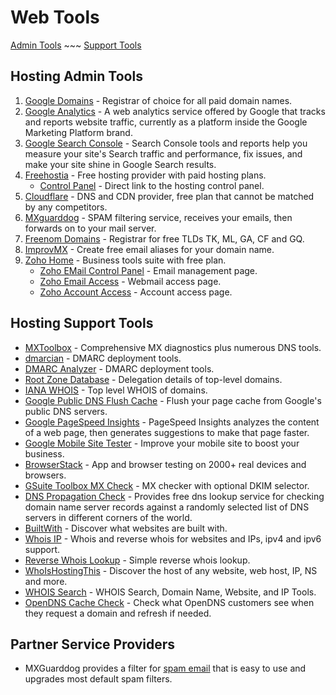 # Web Tools

[Admin Tools](#hosting-admin-tools) ~~~ [Support Tools](#hosting-support-tools)

## Hosting Admin Tools

1. [Google Domains](https://domains.google.com/registrar/) -
Registrar of choice for all paid domain names.
2. [Google Analytics](https://analytics.google.com/analytics/web/) -
A web analytics service offered by Google that tracks and reports website traffic, currently as a platform inside the Google Marketing Platform brand.
3. [Google Search Console](https://search.google.com/search-console) -
Search Console tools and reports help you measure your site's Search traffic and performance, fix issues, and make your site shine in Google Search results.
2. [Freehostia](https://www.freehostia.com/login/) -
Free hosting provider with paid hosting plans.
    - [Control Panel](https://cp.freehostia.com/) -
    Direct link to the hosting control panel.
3. [Cloudflare](https://dash.cloudflare.com/) -
DNS and CDN provider, free plan that cannot be matched by any competitors.
4. [MXguarddog](https://mxguarddog.com/dc.dashboard/) -
SPAM filtering service, receives your emails, then forwards on to your mail server.
5. [Freenom Domains](https://www.freenom.com/) -
Registrar for free TLDs TK, ML, GA, CF and GQ.
6. [ImprovMX](https://app.improvmx.com/login) -
Create free email aliases for your domain name.
6. [Zoho Home](https://home.zoho.com/home) -
Business tools suite with free plan.
    - [Zoho EMail Control Panel](https://mailadmin.zoho.com/) -
    Email management page.
    - [Zoho Email Access](https://mail.zoho.com/) -
    Webmail access page.
    - [Zoho Account Access](https://accounts.zoho.com/) -
    Account access page.

## Hosting Support Tools

- [MXToolbox](https://mxtoolbox.com/Public/Login.aspx) -
Comprehensive MX diagnostics plus numerous DNS tools.
- [dmarcian](https://dmarcian.com/) -
DMARC deployment tools.
- [DMARC Analyzer](https://app.dmarcanalyzer.com/) -
DMARC deployment tools.
- [Root Zone Database](https://www.iana.org/domains/root/db) -
Delegation details of top-level domains.
- [IANA WHOIS](https://www.iana.org/whois) -
Top level WHOIS of domains.
- [Google Public DNS Flush Cache](https://google-public-dns.appspot.com/cache) -
Flush your page cache from Google's public DNS servers.
- [Google PageSpeed Insights](https://developers.google.com/speed/pagespeed/insights/) -
PageSpeed Insights analyzes the content of a web page, then generates suggestions to make that page faster.
- [Google Mobile Site Tester](https://www.thinkwithgoogle.com/feature/testmysite/) -
Improve your mobile site to boost your business.
- [BrowserStack](https://www.browserstack.com/accounts/profile) -
App and browser testing on 2000+ real devices and browsers.
- [GSuite Toolbox MX Check](https://toolbox.googleapps.com/apps/checkmx/) -
MX checker with optional DKIM selector.
- [DNS Propagation Check](https://dnsmap.io/) -
Provides free dns lookup service for checking domain name server records against a randomly selected
list of DNS servers in different corners of the world.
- [BuiltWith](https://builtwith.com/) -
Discover what websites are built with.
- [Whois IP](https://myip.ms/) -
Whois and reverse whois for websites and IPs, ipv4 and ipv6 support.
- [Reverse Whois Lookup](https://viewdns.info/reversewhois/) -
Simple reverse whois lookup.
- [WhoIsHostingThis](https://www.whoishostingthis.com/) -
Discover the host of any website, web host, IP, NS and more.
- [WHOIS Search](https://who.is/) -
WHOIS Search, Domain Name, Website, and IP Tools.
- [OpenDNS Cache Check](https://cachecheck.opendns.com/) -
Check what OpenDNS customers see when they request a domain and refresh if needed.

## Partner Service Providers
- MXGuarddog provides a filter for <a href="http://mxguarddog.com/">spam email</a> that is easy to use and upgrades most default spam filters.
